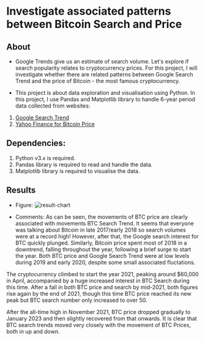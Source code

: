 # Investigate associated patterns between Bitcoin Search and Price

## About
* Google Trends give us an estimate of search volume. Let's explore if search popularity relates to cryptocurrency prices. For this project, I will investigate whether there are related patterns between Google Search Trend and the price of Bitcoin - the most famous cryptocurrency.

* This project is about data exploration and visualisation using Python. In this project, I use Pandas and Matplotlib library to handle 6-year period data collected from websites:

1. [Google Search Trend](https://trends.google.com/trends/explore)
2. [Yahoo Finance for Bitcoin Price](https://finance.yahoo.com/quote/BTC-USD/history?p=BTC-USD)

## Dependencies:

1. Python v3.x is required.
2. Pandas library is required to read and handle the data.
3. Matplotlib library is required to visualise the data.

## Results
* Figure:
![result-chart](https://github.com/anhthiphuongtran/btc-search-and-price/assets/105230494/19f231af-b127-4d98-88a2-f9e194c73654)

* Comments:
As can be seen, the movements of BTC price are clearly associated with movements BTC Search Trend. It seems that everyone was talking about Bitcoin in late 2017/early 2018 so search volumes were at a record high! However, after that, the Google search interest for BTC quickly plunged. Similarly, Bitcoin price spent most of 2018 in a downtrend, falling throughout the year, following a brief surge to start the year. Both BTC price and Google Search Trend were at low levels during 2019 and early 2020, despite some small associated fluctations.

The cryptocurrency climbed to start the year 2021, peaking around $60,000 in April, accompanied by a huge increased interest in BTC Search during this time. After a fall in both BTC price and search by mid-2021, both figures rise again by the end of 2021, though this time BTC price reached its new peak but BTC search number only increased to over 50.

After the all-time high in November 2021, BTC price dropped gradually to January 2023 and then slightly recovered from that onwards. It is clear that BTC search trends moved very closely with the movement of BTC Prices, both in up and down.
